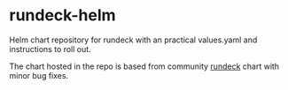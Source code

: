 # rundeck-helm
Helm chart repository for rundeck with an practical values.yaml and instructions to roll out. 

The chart hosted in the repo is based from community [rundeck](https://github.com/helm/charts/tree/master/incubator/rundeck) chart with minor bug fixes.
